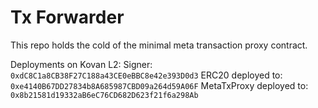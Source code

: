 # Tx Forwarder

This repo holds the cold of the minimal meta transaction proxy contract.

Deployments on Kovan L2:
Signer: `0xdC8C1a8CB38F27C188a43CE0eBBC8e42e393D0d3`
ERC20 deployed to: `0xe4140B67DD27834b8A685987CBD09a264d59A06F`
MetaTxProxy deployed to: `0x8b21581d19332aB6eC76CD682D623f21f6a298Ab`